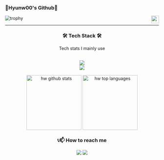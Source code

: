 
<div align="left">

  <h3>🐲Hyunw00's Github🐉</h3>
  <img align="right" width="25" src="https://github.com/seondal/seondal/assets/75469131/f3735e2a-2fb1-4e7f-bbea-81f5698213b0" />
</div>

<div align="left">

  ![trophy](https://github-profile-trophy.vercel.app/?username=Hyuunw00&row=1&column=5)
</div>


---


<div align="center">
   <h3 align="center"> 🛠 Tech Stack 🛠</h3>
  <p align="center"> Tech stats I mainly use</p>
  
<!-- <img src="https://img.shields.io/badge/html5-E34F26?style=flat-square&logo=html5&logoColor=white" /> 
 <img src="https://img.shields.io/badge/css3-1572B6?style=flat-square&logo=css3&logoColor=white" /> 
  <img src="https://img.shields.io/badge/javascript-F7DF1E?style=flat-square&logo=javascript&logoColor=20232a"/>
 -->
 


<br/>
<img src="https://skillicons.dev/icons?i=react,vue,next,ts" />

<br/>
 <img src="https://skillicons.dev/icons?i=tailwind,styledcomponents,supabase,firebase" />

</br>


<!-- <img src="https://img.shields.io/badge/Next.js-000000?style=for-the-badge&logo=Next.js&logoColor=white" /> !-->

  </div>

</br>

<div  align="center">
  <img
  align="center"
  style="height:180px"
  src="https://github-readme-stats.vercel.app/api?username=hyuunw00&show_icons=true&hide_border=true&bg_color=solid,E6FFE6,DAF7A6&title_color=008000&text_color=006400&icon_color=32CD32"
  alt="hw github stats"
/>
  <img
    align="center"
    style="height:180px"
    src="https://github-readme-stats.vercel.app/api/top-langs/?username=hyuunw00&layout=compact&hide_border=true&bg_color=solid,E6FFE6,DAF7A6&title_color=008000&text_color=006400&icon_color=32CD32"
    alt="hw top languages"
  />
</div>




<div align="center">
  <h3 align="center"><b>📞📫 How to reach me</b></h3>
<a href="mailto:khwland0900@gmail.com"> <img src="https://img.shields.io/badge/Gmail-d14836?style=flat-square&logo=Gmail&logoColor=white&link=mailto:khwland090@gmail.com"/></a>
<a href="https://velog.io/@khw090/posts/"><img src="https://img.shields.io/badge/velog-3FCF8E?style=flat-square&logo=velog&logoColor=white"/></a>
</div>
 






<!-- [![Velog's GitHub stats](https://velog-readme-stats.vercel.app/api?name=khw090)](https://velog.io/@khw090/posts) -->

<!-- <h3 align="right">🛠 Tools 🛠</h3>
<div align="center">
  <img src="https://img.shields.io/badge/git-F05033.svg?style=for-the-badge&logo=git&logoColor=white" />
  <img src="https://img.shields.io/badge/github-181717.svg?style=for-the-badge&logo=github&logoColor=white" />
  <img src="https://img.shields.io/badge/Notion-F3F3F3.svg?style=for-the-badge&logo=notion&logoColor=black" />
    <img src="https://img.shields.io/badge/figma-F24E1E.svg?style=for-the-badge&logo=figma&logoColor=white" />
  <img src="https://img.shields.io/badge/VSCode-2C2C32.svg?style=for-the-badge&logo=visual-studio-code&logoColor=22ABF3" />
  
</div>


<br>

<h3 align="center">📫 Contact 📫</h3>
<div align="center">
<a href="mailto:khwland090@gmail.com">
    <img
      src="https://img.shields.io/badge/khwland090@gmail.com-D14836?style=for-the-badge&logo=gmail&logoColor=white"/>&nbsp
  </a>
</div>

<br>

<h3 align="center">💻 DEV's log 💻</h3>
<div align="center">
   <a href="https://velog.io/@khw090">
    <img src="https://img.shields.io/badge/Velog-1EBC8F?style=for-the-badge&logo=velog&logoColor=white" />&nbsp
  </a>
</div>
  



<br>

-->



